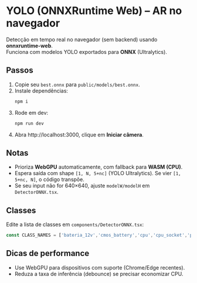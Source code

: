 # YOLO (ONNXRuntime Web) – AR no navegador

Detecção em tempo real no navegador (sem backend) usando **onnxruntime-web**.  
Funciona com modelos YOLO exportados para **ONNX** (Ultralytics).

## Passos
1. Copie seu `best.onnx` para `public/models/best.onnx`.
2. Instale dependências:
   ```bash
   npm i
   ```
3. Rode em dev:
   ```bash
   npm run dev
   ```
4. Abra http://localhost:3000, clique em **Iniciar câmera**.

## Notas
- Prioriza **WebGPU** automaticamente, com fallback para **WASM (CPU)**.
- Espera saída com shape `[1, N, 5+nc]` (YOLO Ultralytics). Se vier `[1, 5+nc, N]`, o código transpõe.
- Se seu input não for 640×640, ajuste `modelW/modelH` em `DetectorONNX.tsx`.

## Classes
Edite a lista de classes em `components/DetectorONNX.tsx`:
```ts
const CLASS_NAMES = ['bateria_12v','cmos_battery','cpu','cpu_socket','placa_rede_wifi','ram_slot','sata_or_m2'];
```

## Dicas de performance
- Use WebGPU para dispositivos com suporte (Chrome/Edge recentes).
- Reduza a taxa de inferência (debounce) se precisar economizar CPU.
